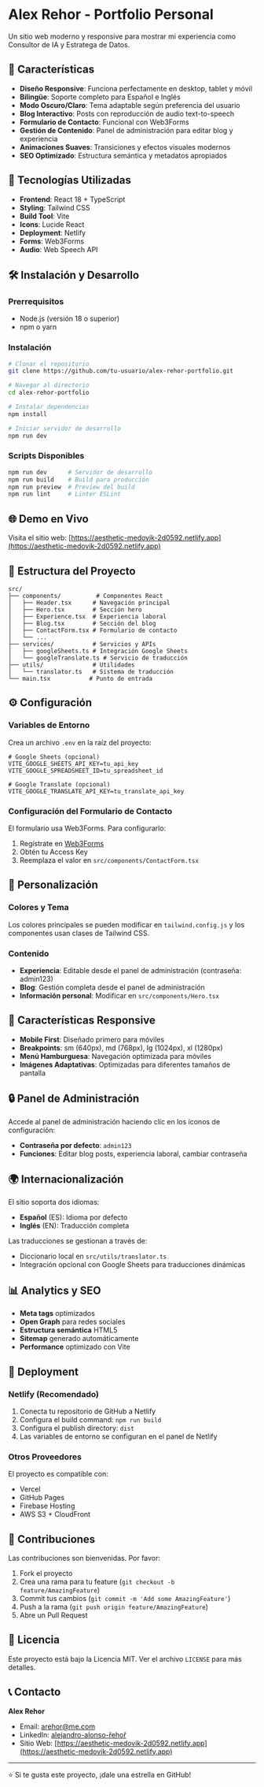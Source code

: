 # Alex Rehor - Portfolio Personal

Un sitio web moderno y responsive para mostrar mi experiencia como Consultor de IA y Estratega de Datos.

## 🌟 Características

- **Diseño Responsive**: Funciona perfectamente en desktop, tablet y móvil
- **Bilingüe**: Soporte completo para Español e Inglés
- **Modo Oscuro/Claro**: Tema adaptable según preferencia del usuario
- **Blog Interactivo**: Posts con reproducción de audio text-to-speech
- **Formulario de Contacto**: Funcional con Web3Forms
- **Gestión de Contenido**: Panel de administración para editar blog y experiencia
- **Animaciones Suaves**: Transiciones y efectos visuales modernos
- **SEO Optimizado**: Estructura semántica y metadatos apropiados

## 🚀 Tecnologías Utilizadas

- **Frontend**: React 18 + TypeScript
- **Styling**: Tailwind CSS
- **Build Tool**: Vite
- **Icons**: Lucide React
- **Deployment**: Netlify
- **Forms**: Web3Forms
- **Audio**: Web Speech API

## 🛠️ Instalación y Desarrollo

### Prerrequisitos
- Node.js (versión 18 o superior)
- npm o yarn

### Instalación
```bash
# Clonar el repositorio
git clone https://github.com/tu-usuario/alex-rehor-portfolio.git

# Navegar al directorio
cd alex-rehor-portfolio

# Instalar dependencias
npm install

# Iniciar servidor de desarrollo
npm run dev
```

### Scripts Disponibles
```bash
npm run dev      # Servidor de desarrollo
npm run build    # Build para producción
npm run preview  # Preview del build
npm run lint     # Linter ESLint
```

## 🌐 Demo en Vivo

Visita el sitio web: [https://aesthetic-medovik-2d0592.netlify.app](https://aesthetic-medovik-2d0592.netlify.app)

## 📁 Estructura del Proyecto

```
src/
├── components/          # Componentes React
│   ├── Header.tsx      # Navegación principal
│   ├── Hero.tsx        # Sección hero
│   ├── Experience.tsx  # Experiencia laboral
│   ├── Blog.tsx        # Sección del blog
│   ├── ContactForm.tsx # Formulario de contacto
│   └── ...
├── services/           # Servicios y APIs
│   ├── googleSheets.ts # Integración Google Sheets
│   └── googleTranslate.ts # Servicio de traducción
├── utils/              # Utilidades
│   └── translator.ts   # Sistema de traducción
└── main.tsx           # Punto de entrada
```

## ⚙️ Configuración

### Variables de Entorno
Crea un archivo `.env` en la raíz del proyecto:

```env
# Google Sheets (opcional)
VITE_GOOGLE_SHEETS_API_KEY=tu_api_key
VITE_GOOGLE_SPREADSHEET_ID=tu_spreadsheet_id

# Google Translate (opcional)
VITE_GOOGLE_TRANSLATE_API_KEY=tu_translate_api_key
```

### Configuración del Formulario de Contacto
El formulario usa Web3Forms. Para configurarlo:
1. Regístrate en [Web3Forms](https://web3forms.com)
2. Obtén tu Access Key
3. Reemplaza el valor en `src/components/ContactForm.tsx`

## 🎨 Personalización

### Colores y Tema
Los colores principales se pueden modificar en `tailwind.config.js` y los componentes usan clases de Tailwind CSS.

### Contenido
- **Experiencia**: Editable desde el panel de administración (contraseña: admin123)
- **Blog**: Gestión completa desde el panel de administración
- **Información personal**: Modificar en `src/components/Hero.tsx`

## 📱 Características Responsive

- **Mobile First**: Diseñado primero para móviles
- **Breakpoints**: sm (640px), md (768px), lg (1024px), xl (1280px)
- **Menú Hamburguesa**: Navegación optimizada para móviles
- **Imágenes Adaptativas**: Optimizadas para diferentes tamaños de pantalla

## 🔒 Panel de Administración

Accede al panel de administración haciendo clic en los íconos de configuración:
- **Contraseña por defecto**: `admin123`
- **Funciones**: Editar blog posts, experiencia laboral, cambiar contraseña

## 🌍 Internacionalización

El sitio soporta dos idiomas:
- **Español** (ES): Idioma por defecto
- **Inglés** (EN): Traducción completa

Las traducciones se gestionan a través de:
- Diccionario local en `src/utils/translator.ts`
- Integración opcional con Google Sheets para traducciones dinámicas

## 📊 Analytics y SEO

- **Meta tags** optimizados
- **Open Graph** para redes sociales
- **Estructura semántica** HTML5
- **Sitemap** generado automáticamente
- **Performance** optimizado con Vite

## 🚀 Deployment

### Netlify (Recomendado)
1. Conecta tu repositorio de GitHub a Netlify
2. Configura el build command: `npm run build`
3. Configura el publish directory: `dist`
4. Las variables de entorno se configuran en el panel de Netlify

### Otros Proveedores
El proyecto es compatible con:
- Vercel
- GitHub Pages
- Firebase Hosting
- AWS S3 + CloudFront

## 🤝 Contribuciones

Las contribuciones son bienvenidas. Por favor:
1. Fork el proyecto
2. Crea una rama para tu feature (`git checkout -b feature/AmazingFeature`)
3. Commit tus cambios (`git commit -m 'Add some AmazingFeature'`)
4. Push a la rama (`git push origin feature/AmazingFeature`)
5. Abre un Pull Request

## 📄 Licencia

Este proyecto está bajo la Licencia MIT. Ver el archivo `LICENSE` para más detalles.

## 📞 Contacto

**Alex Rehor**
- Email: arehor@me.com
- LinkedIn: [alejandro-alonso-řehoř](https://www.linkedin.com/in/alejandro-alonso-%C5%99eho%C5%99-55b2844a/)
- Sitio Web: [https://aesthetic-medovik-2d0592.netlify.app](https://aesthetic-medovik-2d0592.netlify.app)

---

⭐ Si te gusta este proyecto, ¡dale una estrella en GitHub!